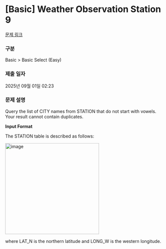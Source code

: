 # [Basic] Weather Observation Station 9

[문제 링크](https://www.hackerrank.com/challenges/weather-observation-station-9/problem) 

### 구분

Basic > Basic Select (Easy)

### 제출 일자

2025년 09월 01일 02:23

### 문제 설명

Query the list of CITY names from STATION that do not start with vowels. Your result cannot contain duplicates.

**Input Format**

The STATION table is described as follows:

<img width="300" height="290" alt="image" src="https://github.com/user-attachments/assets/6f06cc9e-09e0-4a84-9e93-a5be7ed8d1b3" />

where LAT_N is the northern latitude and LONG_W is the western longitude.
